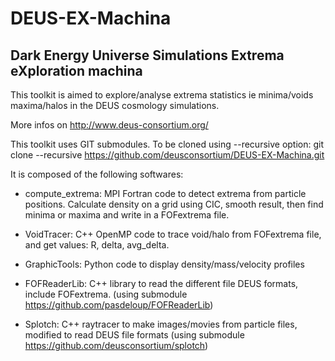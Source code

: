 # DEUS-EX-Machina

## Dark Energy Universe Simulations Extrema eXploration machina

This toolkit is aimed to explore/analyse extrema statistics ie minima/voids maxima/halos in the DEUS cosmology simulations.

More infos on http://www.deus-consortium.org/

This toolkit uses GIT submodules.
To be cloned using --recursive option: 
  git clone --recursive https://github.com/deusconsortium/DEUS-EX-Machina.git


It is composed of the following softwares:

- compute_extrema: MPI Fortran code to detect extrema from particle positions. Calculate density on a grid using CIC, smooth result, then find minima or maxima and write in a FOFextrema file.

- VoidTracer: C++ OpenMP code to trace void/halo from FOFextrema file, and get values: R, delta, avg_delta.

- GraphicTools: Python code to display density/mass/velocity profiles

- FOFReaderLib: C++ library to read the different file DEUS formats, include FOFextrema.
    (using submodule https://github.com/pasdeloup/FOFReaderLib)

- Splotch: C++ raytracer to make images/movies from particle files, modified to read DEUS file formats
    (using submodule https://github.com/deusconsortium/splotch)





